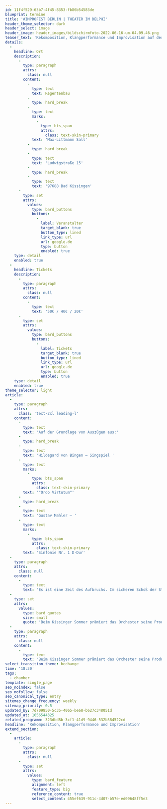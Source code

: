```yaml
---
id: 11f4f529-63b7-4f45-8353-fb86b54583de
blueprint: termine
title: '#IMPROFEST BERLIN | THEATER IM DELPHI'
header_theme_selector: dark
header_select: image
header_image: header_images/bildschirmfoto-2022-06-16-um-04.09.46.png
teaser_text: 'Rekomposition, Klangperformance und Improvisation auf der Grundlage von Auszügen aus: Hildegard von Bingen – Singspiel "Ordo Virtutum" Gustav Mahler – Sinfonie Nr. 1 D-Dur'
details:
  -
    headline: Ort
    description:
      -
        type: paragraph
        attrs:
          class: null
        content:
          -
            type: text
            text: Regentenbau
          -
            type: hard_break
          -
            type: text
            marks:
              -
                type: bts_span
                attrs:
                  class: text-skin-primary
            text: 'Max-Littmann Sall'
          -
            type: hard_break
          -
            type: text
            text: 'Ludwigstraße 15'
          -
            type: hard_break
          -
            type: text
            text: '97688 Bad Kissingen'
      -
        type: set
        attrs:
          values:
            type: bard_buttons
            buttons:
              -
                label: Veranstalter
                target_blank: true
                button_type: lined
                link_type: url
                url: google.de
                type: button
                enabled: true
    type: detail
    enabled: true
  -
    headline: Tickets
    description:
      -
        type: paragraph
        attrs:
          class: null
        content:
          -
            type: text
            text: '50€ / 40€ / 20€'
      -
        type: set
        attrs:
          values:
            type: bard_buttons
            buttons:
              -
                label: Tickets
                target_blank: true
                button_type: lined
                link_type: url
                url: google.de
                type: button
                enabled: true
    type: detail
    enabled: true
theme_selector: light
article:
  -
    type: paragraph
    attrs:
      class: 'text-2xl leading-l'
    content:
      -
        type: text
        text: 'Auf der Grundlage von Auszügen aus:'
      -
        type: hard_break
      -
        type: text
        text: 'Hildegard von Bingen – Singspiel '
      -
        type: text
        marks:
          -
            type: bts_span
            attrs:
              class: text-skin-primary
        text: '"Ordo Virtutum"'
      -
        type: hard_break
      -
        type: text
        text: 'Gustav Mahler – '
      -
        type: text
        marks:
          -
            type: bts_span
            attrs:
              class: text-skin-primary
        text: 'Sinfonie Nr. 1 D-Dur'
  -
    type: paragraph
    attrs:
      class: null
    content:
      -
        type: text
        text: 'Es ist eine Zeit des Aufbruchs. Im sicheren Schoß der Stabilität, welche die letzten Jahrzehnte bestimmt hat, konnten Wohlstand, Sicherheit und Sättigung wachsen. Die zerstörerischen Konsequenzen unserer Lebensweise sind erst in den letzten Jahren wirklich ins Licht der Öffentlichkeit gerückt. Und nun, da wir langsam den Blick senken, erkennen wir zu unseren Füßen die verdorrte Erde, die unsere sonst grünen Landschaften prägt. Es ist eine Zeit der Veränderung. #bechange befasst sich in einer intensiven musikalisch-diskursiven Auseinandersetzung mit den unterschiedlichen Blickwinkeln auf die Krisen unserer Zeit und zeichnet ihre Facetten mit bunten Farben nach. In Auseinandersetzung mit den 17 Zielen für nachhaltige Entwicklung erarbeitet das STEGREIF.orchester über zwei Jahre eine sustainable symphony mit Menschen aus allen deutschen Bundesländern. Bestehend aus Werken der vier Komponistinnen Hildegard von Bingen, Wilhelmine von Bayreuth, Emilie Mayer und Clara Schumann erwachsen vier musikalisch-szenische Produktionen, die von Mitgliedern des STEGREIF.orchesters arrangiert werden. Diese Produktionen werden von Erfahrungen und musikalischen Einflüssen befruchtet, die die STEGREIF-Musiker*innen in musikalischen Workshops mit Menschen im ganzen Land sammeln. #bechange fragt nach der Veränderung in jedem und jeder von uns und lädt Musiker*innen und Publikum ein, ihrem Blickwinkel auf die Fragen unserer Zeit Raum zu geben. Laute wie leise Stimmen erklingen so in einer offenen Auseinandersetzung mit Hoffnung, Schuld und Verantwortlichkeit im Angesicht der Krise miteinander. Das international geprägte STEGREIF.orchester nutzt Improvisation, Bewegung im Raum und eine dirigenten- und notenblattfreie Konzertform, um alle Elemente des Konzertsaals miteinander zu verknüpfen und erschafft so aus allen Menschen, auf der Bühne, im Zuschauerraum und in den Rängen, den emotionalen Klangkörper der ersten nachhaltigen Sinfonie.'
  -
    type: set
    attrs:
      values:
        type: bard_quotes
        size: small
        quote: 'Beim Kissinger Sommer prämiert das Orchester seine Produktion #bechange: Feeling, in der die Werke Hildegard von Bingens musikalisch-performativ verarbeitet werden.'
  -
    type: paragraph
    attrs:
      class: null
    content:
      -
        type: text
        text: "Beim Kissinger Sommer prämiert das Orchester seine Produktion #bechange: Feeling, in der die Werke Hildegard von Bingens musikalisch-performativ verarbeitet werden. #bechange: Feeling speist sich jedoch auch aus verschiedenen Workshops, in denen das STEGREIF.orchester mit den unterschiedlichsten Menschen zum Thema 'Nachhaltigkeit' geforscht und gespielt hat. Als Ouvertüre erklingt eine Bearbeitung von Gustav Mahlers Sinfonie Nr. 1 und stellt so gleichsam die darin enthaltenen Naturbilder den Aspekten von Vergänglichkeit und Zerstörung gegenüber."
select_transition_theme: bechange
time: '18:30'
tags:
  - chamber
template: single_page
seo_noindex: false
seo_nofollow: false
seo_canonical_type: entry
sitemap_change_frequency: weekly
sitemap_priority: 0.5
updated_by: 7d709850-5c35-4065-be68-b627c348051d
updated_at: 1656544325
related_programm: 323dbd8b-3cf1-41d9-9446-532b384522cd
headline: 'Rekomposition, Klangperformance und Improvisation'
extend_section:
  -
    article:
      -
        type: paragraph
        attrs:
          class: null
      -
        type: set
        attrs:
          values:
            type: bard_feature
            alignment: left
            feature_type: big
            reference_content: true
            select_content: 455ef639-911c-4d07-b57e-ed09648ff5e3
---
```

